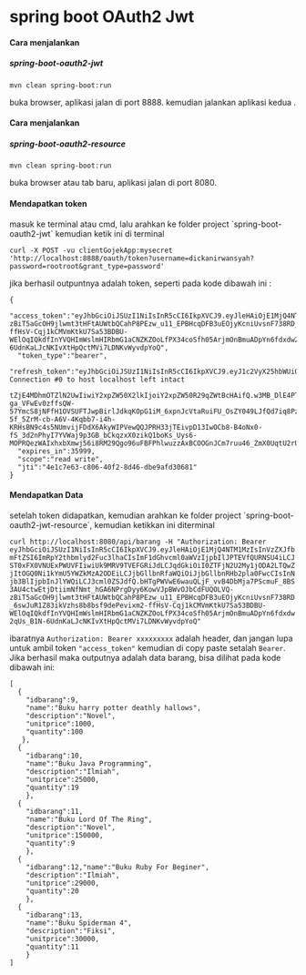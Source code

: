 # spring boot OAuth2 Jwt

<h4>Cara menjalankan</h4>
<h5>spring-boot-oauth2-jwt</h5>

`mvn clean spring-boot:run`

buka browser, aplikasi jalan di port 8888. kemudian jalankan aplikasi kedua .

<h4>Cara menjalankan</h4>
<h5>spring-boot-oauth2-resource</h5>

`mvn clean spring-boot:run`

buka browser atau tab baru, aplikasi jalan di port 8080.


<h4>Mendapatkan token</h4>
masuk ke terminal atau cmd, lalu arahkan ke folder project  `spring-boot-oauth2-jwt` 
kemudian ketik ini di terminal 

`curl -X POST -vu clientGojekApp:mysecret 'http://localhost:8888/oauth/token?username=dickanirwansyah?password=rootroot&grant_type=password'`

jika berhasil outpuntnya adalah token, seperti pada kode dibawah ini :

```
{
  "access_token":"eyJhbGciOiJSUzI1NiIsInR5cCI6IkpXVCJ9.eyJleHAiOjE1MjQ4NTM1MzIsInVzZXJfbmFtZSI6ImRpY2thbmlyd2Fuc3lhaCIsImF1dGhvcml0aWVzIjpbIlJPTEVfQURNSU4iLCJST0xFX0VNUExPWUVFIiwiUk9MRV9TVEFGRiJdLCJqdGkiOiI0ZTFjN2U2My1jODA2LTQwZjItOGQ0Ni1kYmU5YWZkMzA2ODEiLCJjbGllbnRfaWQiOiJjbGllbnRHb2pla0FwcCIsInNjb3BlIjpbInJlYWQiLCJ3cml0ZSJdfQ.bHTgPWVwE6wauQLjF_vvB4DbMja7PScmuF_8BS3AU4ctwEtjDtiimNfNmt_hGA6NPrgDyy6KowVJpBWvOJbCdFUQOLVQ-zBiT5aGcOH9jlwmt3tHFtAUWtbQCahP8PEzw_u11_EPBHcqDFB3uEOjyKcniUvsnF738RD_6swJuR1Z83ikVzhs8b8bsf9dePevixm2-ffHsV-Cqj1kCMVmKtkU7Sa53BDBU-WElOqIQkdfInYVQHImWslmHIRbmG1aCNZKZOoLfPX34coSfh05ArjmOnBmuADpYn6fdxdw2qUs_B1N-6UdnKaLJcNKIvXtHpQctMVi7LDNKvWyvdpYoQ",
  "token_type":"bearer",
  "refresh_token":"eyJhbGciOiJSUzI1NiIsInR5cCI6IkpXVCJ9.eyJ1c2VyX25hbWUiOiJkaWNrYW5pcndhbnN5YWgiLCJzY29wZSI6WyJyZWFkIiwid3JpdGUiXSwiYXRpIjoiNGUxYzdlNjMtYzgwNi00MGYyLThkNDYtZGJlOWFmZDMwNjgxIiwiZXhwIjoxNTI0ODUzNTMyLCJhdXRob3JpdGllcyI6WyJST0xFX0FETUlOIiwiUk9MRV9FTVBMT1lFRSIsIlJPTEVfU1RBRkYiXSwianRpIjoiZGNiZDY2NzctMWZlZC00Yjg5LTk0ZGQ* Connection #0 to host localhost left intact
  tZjE4MDhmOTZlN2UwIiwiY2xpZW50X2lkIjoiY2xpZW50R29qZWtBcHAifQ.w3MB_DlE4PTJXJYuhX-ga_VFwEv0zffsQW-57YmcS8jNFfH1OVSUFTJwpBirlJdkqKOpG1iM_6xpnJcVtaRuiFU_OsZY049LJfQd7iq8Pz5W6GHYQWzrij-5f_5ZrM-cb-A6V-4Kqbb7-i4h-KRHsBN9c4s5NUmvijFDdX6AkyWIPVewQQJPRH33jTEivpD13IwOCb8-B4oNx0-fS_3d2nPhyI7YVWaj9p3GB_bCkqzxX0zikQ1boKs_Uys6-MOPRQezWAIxhxbXmwj56i8RM29Qgo96uFBFPhlwuzzAxBCOOGnJCm7ruu46_ZmX0UqtU2rUhqMy3PXVqAekTlzJGw",
  "expires_in":35999,
  "scope":"read write",
  "jti":"4e1c7e63-c806-40f2-8d46-dbe9afd30681"
}
```

<h4>Mendapatkan Data</h4>
setelah token didapatkan, kemudian arahkan ke folder project `spring-boot-oauth2-jwt-resource`, kemudian ketikkan ini diterminal

`curl http://localhost:8080/api/barang -H "Authorization: Bearer eyJhbGciOiJSUzI1NiIsInR5cCI6IkpXVCJ9.eyJleHAiOjE1MjQ4NTM1MzIsInVzZXJfbmFtZSI6ImRpY2thbmlyd2Fuc3lhaCIsImF1dGhvcml0aWVzIjpbIlJPTEVfQURNSU4iLCJST0xFX0VNUExPWUVFIiwiUk9MRV9TVEFGRiJdLCJqdGkiOiI0ZTFjN2U2My1jODA2LTQwZjItOGQ0Ni1kYmU5YWZkMzA2ODEiLCJjbGllbnRfaWQiOiJjbGllbnRHb2pla0FwcCIsInNjb3BlIjpbInJlYWQiLCJ3cml0ZSJdfQ.bHTgPWVwE6wauQLjF_vvB4DbMja7PScmuF_8BS3AU4ctwEtjDtiimNfNmt_hGA6NPrgDyy6KowVJpBWvOJbCdFUQOLVQ-zBiT5aGcOH9jlwmt3tHFtAUWtbQCahP8PEzw_u11_EPBHcqDFB3uEOjyKcniUvsnF738RD_6swJuR1Z83ikVzhs8b8bsf9dePevixm2-ffHsV-Cqj1kCMVmKtkU7Sa53BDBU-WElOqIQkdfInYVQHImWslmHIRbmG1aCNZKZOoLfPX34coSfh05ArjmOnBmuADpYn6fdxdw2qUs_B1N-6UdnKaLJcNKIvXtHpQctMVi7LDNKvWyvdpYoQ"`

ibaratnya `Authorization: Bearer xxxxxxxxx` adalah header, dan jangan lupa untuk ambil token `"access_token"` kemudian di copy paste
setalah `Bearer`. Jika berhasil maka outputnya adalah data barang, bisa dilihat pada kode dibawah ini:

```
[
  { 
    "idbarang":9,
    "name":"Buku harry potter deathly hallows",
    "description":"Novel",
    "unitprice":1000,
    "quantity":100
   },
  {
    "idbarang":10,
    "name":"Buku Java Programming",
    "description":"Ilmiah",
    "unitprice":25000,
    "quantity":19
    },
  { 
    "idbarang":11,
    "name":"Buku Lord Of The Ring",
    "description":"Novel",
    "unitprice":150000,
    "quantity":9
    },
  { 
    "idbarang":12,"name":"Buku Ruby For Beginer",
    "description":"Ilmiah",
    "unitprice":29000,
    "quantity":20
    },
  { 
    "idbarang":13,
    "name":"Buku Spiderman 4",
    "description":"Fiksi",
    "unitprice":30000,
    "quantity":11
    }
]
```
